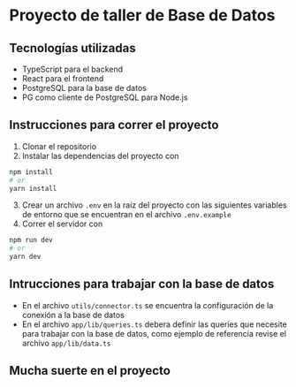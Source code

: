 # Proyecto de taller de Base de Datos

## Tecnologías utilizadas

- TypeScript para el backend
- React para el frontend
- PostgreSQL para la base de datos
- PG como cliente de PostgreSQL para Node.js

## Instrucciones para correr el proyecto

1. Clonar el repositorio
2. Instalar las dependencias del proyecto con

```bash
npm install
# or
yarn install
```

3. Crear un archivo `.env` en la raíz del proyecto con las siguientes variables de entorno que se encuentran en el archivo `.env.example`
4. Correr el servidor con

```bash
npm run dev
# or
yarn dev
```

## Intrucciones para trabajar con la base de datos

- En el archivo `utils/connector.ts` se encuentra la configuración de la conexión a la base de datos
- En el archivo `app/lib/queries.ts` debera definir las queries que necesite para trabajar con la base de datos, como ejemplo de referencia revise el archivo `app/lib/data.ts`

## Mucha suerte en el proyecto

